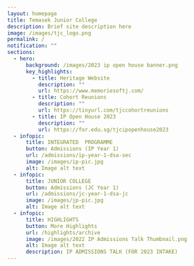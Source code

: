 ```yaml
---
layout: homepage
title: Temasek Junior College
description: Brief site description here
image: /images/tjc_logo.png
permalink: /
notification: ""
sections:
  - hero:
      background: /images/2023 ip open house banner.png
      key_highlights:
        - title: Heritage Website
          description: ""
          url: https://www.memoriesoftj.com/
        - title: Cohort Reunions
          description: ""
          url: https://tinyurl.com/tjccohortreunions
        - title: IP Open House 2023
          description: ""
          url: https://for.edu.sg/tjcipopenhouse2023
  - infopic:
      title: INTEGRATED  PROGRAMME
      button: Admissions (IP Year 1)
      url: /admissions/ip-year-1-dsa-sec
      image: /images/ip-pic.jpg
      alt: Image alt text
  - infopic:
      title: JUNIOR COLLEGE
      button: Admissions (JC Year 1)
      url: /admissions/jc-year-1-dsa-jc
      image: /images/jp-pic.jpg
      alt: Image alt text
  - infopic:
      title: HIGHLIGHTS
      button: More Highlights
      url: /highlights/archive
      image: /images/2022 IP Admissions Talk Thumbnail.png
      alt: Image alt text
      description: IP ADMISSIONS TALK (FOR 2023 INTAKE)
---
```


